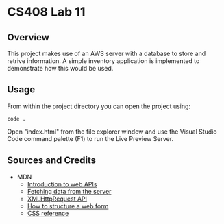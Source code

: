 # CS408 Lab 11

## Overview

This project makes use of an AWS server with a database to store and retrive information. A simple inventory application is implemented to demonstrate how this would be used.

## Usage
From within the project directory you can open the project using:

`code .`

Open "index.html" from the file explorer window and use the
Visual Studio Code command palette (F1) to run the Live Preview Server.

## Sources and Credits

* MDN
    * [Introduction to web APIs](https://developer.mozilla.org/en-US/docs/Learn/JavaScript/Client-side_web_APIs/Introduction)
    * [Fetching data from the server](https://developer.mozilla.org/en-US/docs/Learn/JavaScript/Client-side_web_APIs/Fetching_data)
    * [XMLHttpRequest API](https://developer.mozilla.org/en-US/docs/Web/API/XMLHttpRequest_API)
    * [How to structure a web form](https://developer.mozilla.org/en-US/docs/Learn/Forms/How_to_structure_a_web_form)
    * [CSS reference](https://developer.mozilla.org/en-US/docs/Web/CSS/Reference)
